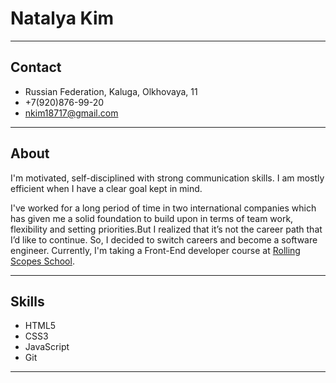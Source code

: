 # Natalya Kim

---

## Contact

- Russian Federation, Kaluga, Olkhovaya, 11
- +7(920)876-99-20
- nkim18717@gmail.com

---

## About

I'm motivated, self-disciplined with strong communication skills. I am mostly efficient when I have a clear goal kept in mind.

I've worked for a long period of time in two international companies which has given me a solid foundation to build upon in terms of team work, flexibility and setting priorities.But I realized that it’s not the career path that I’d like to continue. So, I decided to switch careers and become a software engineer. Currently, I'm taking a Front-End developer course at [Rolling Scopes School](https://rs.school/).

---

## Skills

- HTML5
- CSS3
- JavaScript
- Git

---
